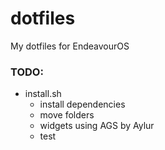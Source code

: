 # dotfiles

My dotfiles for EndeavourOS

### TODO:

- install.sh
  - install dependencies
  - move folders
  - widgets using AGS by Aylur
  - test
